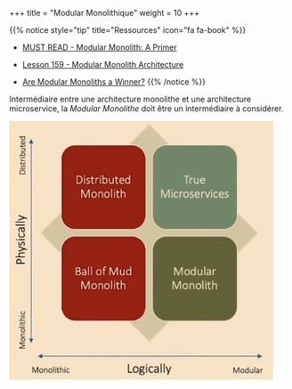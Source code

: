 +++
title = "Modular Monolithique"
weight = 10
+++

{{% notice style="tip" title="Ressources" icon="fa fa-book" %}}
- [MUST READ - Modular Monolith: A Primer](https://www.kamilgrzybek.com/blog/posts/modular-monolith-primer)
  
- [Lesson 159 - Modular Monolith Architecture](https://youtu.be/ikuu3QIuJuc)
- [Are Modular Monoliths a Winner?](https://hexmaster.nl/posts/are-modular-monoliths-a-winner/)
  {{% /notice %}}

Intermédiaire entre une architecture monolithe et une architecture microservice, la *Modular Monolithe* doit être un intermédiaire à considérer.

![alt text](images/alternative.png)